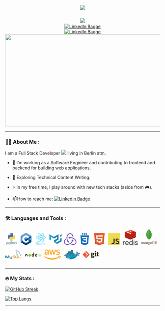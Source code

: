 
<div id="header" align="center">

<h1>
  <img src="https://cdn.dribbble.com/users/1117770/screenshots/2626626/media/93a1d9fc9cc4a8da0871763f4f84bc4e.gif" 
width="300px"/>
</h1>

  <img src="https://media.giphy.com/media/3o7qE1YN7aBOFPRw8E/giphy.gif" width="200"/>
  <div id="badges">
  <a href="https://www.linkedin.com/in/meysam-kiani-b96ba9203/">
    <img src="https://img.shields.io/badge/LinkedIn-blue?style=for-the-badge&logo=linkedin&logoColor=white" alt="LinkedIn Badge"/>
  </a>
  
</div>
<a href="https://www.linkedin.com/in/meysam-kiani-b96ba9203/">
    <img src="https://komarev.com/ghpvc/?username=amirgolp&style=flat-square&color=blue" alt="LinkedIn Badge"/>
  </a>


</div>

<div align="center">
  <img src="https://media.giphy.com/media/dWesBcTLavkZuG35MI/giphy.gif" width="600" height="300"/>
</div>

---

### :man_technologist: About Me :

I am a Full Stack Developer <img src="https://media.giphy.com/media/WUlplcMpOCEmTGBtBW/giphy.gif" width="30"> living in Berlin atm.

- :telescope: I’m working as a Software Engineer and contributing to frontend and backend for building web applications.

- :seedling: Exploring Technical Content Writing.

- :zap: In my free time, I play around with new tech stacks (aside from 🎮).

- :mailbox:How to reach me: [![Linkedin Badge](https://img.shields.io/badge/-amirgolp-blue?style=flat&logo=Linkedin&logoColor=white)](https://www.linkedin.com/in/amir-golparvar/)

---

### :hammer_and_wrench: Languages and Tools :
<div>
  <img src="https://github.com/devicons/devicon/blob/master/icons/python/python-original-wordmark.svg" title="Python" alt="Python" width="40" height="40"/>&nbsp;
  <img src="https://github.com/devicons/devicon/blob/master/icons/cplusplus/cplusplus-original.svg" title="C++" alt="C++" width="40" height="40"/>&nbsp;
  <img src="https://github.com/devicons/devicon/blob/master/icons/react/react-original-wordmark.svg" title="React" alt="React" width="40" height="40"/>&nbsp;
  <img src="https://github.com/devicons/devicon/blob/master/icons/materialui/materialui-original.svg" title="Material UI" alt="Material UI" width="40" height="40"/>&nbsp;
  <img src="https://github.com/devicons/devicon/blob/master/icons/redux/redux-original.svg" title="Redux" alt="Redux " width="40" height="40"/>&nbsp;
  <img src="https://github.com/devicons/devicon/blob/master/icons/css3/css3-plain-wordmark.svg"  title="CSS3" alt="CSS" width="40" height="40"/>&nbsp;
  <img src="https://github.com/devicons/devicon/blob/master/icons/html5/html5-original.svg" title="HTML5" alt="HTML" width="40" height="40"/>&nbsp;
  <img src="https://github.com/devicons/devicon/blob/master/icons/javascript/javascript-original.svg" title="JavaScript" alt="JavaScript" width="40" height="40"/>&nbsp;
  <img src="https://github.com/devicons/devicon/blob/master/icons/redis/redis-original-wordmark.svg" title="Redis" alt="Redis" width="50" height="50"/>&nbsp;
  <img src="https://github.com/devicons/devicon/blob/master/icons/mongodb/mongodb-original-wordmark.svg" title="MongoDB" alt="MongoDB" width="55" height="55"/>&nbsp;
  <img src="https://github.com/devicons/devicon/blob/master/icons/mysql/mysql-original-wordmark.svg" title="MySQL"  alt="MySQL" width="55" height="55"/>&nbsp;
  <img src="https://github.com/devicons/devicon/blob/master/icons/nodejs/nodejs-original-wordmark.svg" title="NodeJS" alt="NodeJS" width="55" height="55"/>&nbsp;
  <img src="https://github.com/devicons/devicon/blob/master/icons/amazonwebservices/amazonwebservices-plain-wordmark.svg" title="AWS" alt="AWS" width="55" height="55"/>&nbsp;
  <img src="https://github.com/devicons/devicon/blob/master/icons/docker/docker-original.svg" title="Docker" alt="Docker" width="55" height="55"/>&nbsp;
  <img src="https://github.com/devicons/devicon/blob/master/icons/git/git-original-wordmark.svg" title="Git" width="55" height="55" />
</div>

---

### :fire: My Stats :

[![GitHub Streak](http://github-readme-streak-stats.herokuapp.com?user=amirgolp&theme=dark&border_radius=3.5&date_format=M%20j%5B%2C%20Y%5D)](https://git.io/streak-stats)

[![Top Langs](https://github-readme-stats.vercel.app/api/top-langs/?username=amirgolp)](https://github.com/amirgolp/github-readme-stats)

---

